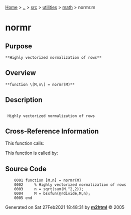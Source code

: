 [Home](../../../../../index.md) \> [..](#) \> [src](../../../../../documentation.md) \> [utilities](#)
\> [math](index.md) \> normr.m



# normr

## Purpose 

``` 
**Highly vectorized normalization of rows**
```

## Overview 

``` 
**function \[M,n\] = normr(M)**
```

## Description 

```
 
 Highly vectorized normalization of rows

```

## Cross-Reference Information 

This function calls:

This function is called by:

## Source Code 

```
    0001 function [M,n] = normr(M)
    0002     % Highly vectorized normalization of rows
    0003     n = sqrt(sum(M.^2,2));
    0004     M = bsxfun(@rdivide,M,n);
    0005 end
```



Generated on Sat 27Feb2021 18:48:31 by
**[m2html](http://www.artefact.tk/software/matlab/m2html/ "Matlab Documentation in HTML")**
© 2005